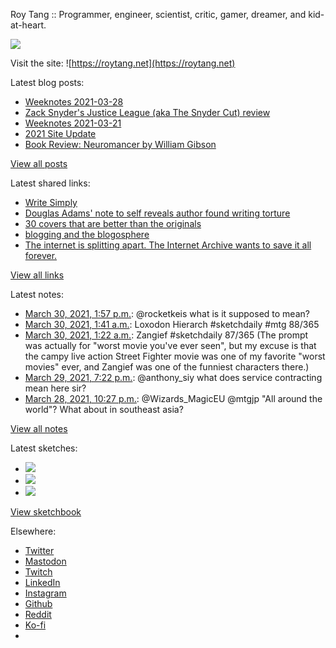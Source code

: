 Roy Tang :: Programmer, engineer, scientist, critic, gamer, dreamer, and kid-at-heart.

![](https://roytang.net/static/img/profile.jpg)

Visit the site: ![https://roytang.net](https://roytang.net)

Latest blog posts:

- [Weeknotes 2021-03-28](https://roytang.net/2021/03/weeknotes-2021-03-28/)
- [Zack Snyder&#x27;s Justice League (aka The Snyder Cut) review](https://roytang.net/2021/03/snyder-cut/)
- [Weeknotes 2021-03-21](https://roytang.net/2021/03/weeknotes-2021-03-21/)
- [2021 Site Update](https://roytang.net/2021/03/2021-site-update/)
- [Book Review: Neuromancer by William Gibson](https://roytang.net/2021/03/neuromancer/)

[View all posts](https://roytang.net/blog)

Latest shared links:

- [Write Simply](https://roytang.net/2021/03/write-simply/)
- [Douglas Adams&#x27; note to self reveals author found writing torture](https://roytang.net/2021/03/douglas-adams-note-to-self-reveals-author-found-writing-torture/)
- [30 covers that are better than the originals](https://roytang.net/2021/03/30-covers-that-are-better-than-the-originals/)
- [blogging and the blogosphere](https://roytang.net/2021/03/blogging-and-the-blogosphere/)
- [The internet is splitting apart. The Internet Archive wants to save it all forever.](https://roytang.net/2021/03/the-internet-is-splitting-apart-the-internet-archive-wants-to-save-it-all-forever/)

[View all links](https://roytang.net/links)

Latest notes:

- [March 30, 2021, 1:57 p.m.](https://roytang.net/2021/03/1376775457153019905/): @rocketkeis what is it supposed to mean?
- [March 30, 2021, 1:41 a.m.](https://roytang.net/2021/03/1376590449364754432/): Loxodon Hierarch #sketchdaily #mtg 88/365
- [March 30, 2021, 1:22 a.m.](https://roytang.net/2021/03/1376585657523441664/): Zangief #sketchdaily 87/365 (The prompt was actually for &quot;worst movie you&#x27;ve ever seen&quot;, but my excuse is that the campy live action Street Fighter movie was one of my favorite &quot;worst movies&quot; ever, and Zangief was one of the funniest characters there.)
- [March 29, 2021, 7:22 p.m.](https://roytang.net/2021/03/1376494924409933826/): @anthony_siy what does service contracting mean here sir?
- [March 28, 2021, 10:27 p.m.](https://roytang.net/2021/03/1376179123924598786/): @Wizards_MagicEU @mtgjp &quot;All around the world&quot;? What about in southeast asia?

[View all notes](https://roytang.net/notes)

Latest sketches:


- ![](https://roytang.net/media/cache/65/d7/65d76fb44345967f5f8fd9f9310e99a5.jpg)
- ![](https://roytang.net/media/cache/39/ff/39ffecd4af5c81335076ef061089c9f3.jpg)
- ![](https://roytang.net/media/cache/05/a7/05a7dc79b7597f96bb00cd721a422494.jpg)

[View sketchbook](https://roytang.net/albums/sketchbook)


Elsewhere:

- [Twitter](https://twitter.com/roytang)
- [Mastodon](https://mastodon.technology/@roytang)
- [Twitch](https://twitch.tv/twitchyroy)
- [LinkedIn](https://www.linkedin.com/in/roytang)
- [Instagram](https://instagram.com/roytang0400)
- [Github](https://github.com/roytang)
- [Reddit](https://reddit.com/u/hungryroy)
- [Ko-fi](https://ko-fi.com/roytang)
- [](mailto:hello@roytang.net)